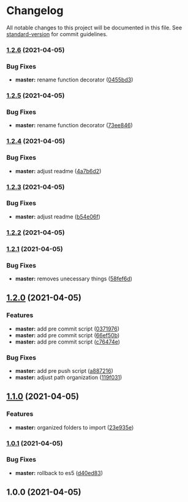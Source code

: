 # Changelog

All notable changes to this project will be documented in this file. See [standard-version](https://github.com/conventional-changelog/standard-version) for commit guidelines.

### [1.2.6](https://github.com/denirjr/decorator_memoize_ts/compare/v1.2.5...v1.2.6) (2021-04-05)


### Bug Fixes

* **master:** rename function decorator ([0455bd3](https://github.com/denirjr/decorator_memoize_ts/commit/0455bd3d21525d6999fb59040afca5104ee6a948))

### [1.2.5](https://github.com/denirjr/decorator_memoize_ts/compare/v1.2.4...v1.2.5) (2021-04-05)


### Bug Fixes

* **master:** rename function decorator ([73ee846](https://github.com/denirjr/decorator_memoize_ts/commit/73ee84677ac231987697c86c152724bda00a3b16))

### [1.2.4](https://github.com/denirjr/decorator_memoize_ts/compare/v1.2.3...v1.2.4) (2021-04-05)


### Bug Fixes

* **master:** adjust readme ([4a7b6d2](https://github.com/denirjr/decorator_memoize_ts/commit/4a7b6d22b5f20dd244aa881c93a1b5df73d02062))

### [1.2.3](https://github.com/denirjr/decorator_memoize_ts/compare/v1.2.2...v1.2.3) (2021-04-05)


### Bug Fixes

* **master:** adjust readme ([b54e06f](https://github.com/denirjr/decorator_memoize_ts/commit/b54e06f7ee035fc5c5005453a403817fe7d3e13c))

### [1.2.2](https://github.com/denirjr/decorator_memoize_ts/compare/v1.2.1...v1.2.2) (2021-04-05)

### [1.2.1](https://github.com/denirjr/decorator_memoize_ts/compare/v1.2.0...v1.2.1) (2021-04-05)


### Bug Fixes

* **master:** removes unecessary things ([58fef6d](https://github.com/denirjr/decorator_memoize_ts/commit/58fef6d857fc31442b372a27f255a232d6020a17))

## [1.2.0](https://github.com/denirjr/Decorator_memoizeFn/compare/v1.1.0...v1.2.0) (2021-04-05)


### Features

* **master:** add pre commit script ([0371976](https://github.com/denirjr/Decorator_memoizeFn/commit/037197605bc9a0ab3de4ba6a950d0d1c5e4e93f7))
* **master:** add pre commit script ([66ef50b](https://github.com/denirjr/Decorator_memoizeFn/commit/66ef50beab802244d6c9079564046bcd17e488a5))
* **master:** add pre commit script ([c76474e](https://github.com/denirjr/Decorator_memoizeFn/commit/c76474e26189cdf08c0842a5a1bad4c8f00f2da3))


### Bug Fixes

* **master:** add pre push script ([a887216](https://github.com/denirjr/Decorator_memoizeFn/commit/a887216b8eda21476f3f97106413758d561e043e))
* **master:** adjust path organization ([119f031](https://github.com/denirjr/Decorator_memoizeFn/commit/119f031b3aa78eb61debc70d6c80cc3c75c02b8d))

## [1.1.0](https://github.com/denirjr/Decorator_memoizeFn/compare/v1.0.1...v1.1.0) (2021-04-05)


### Features

* **master:** organized folders to import ([23e935e](https://github.com/denirjr/Decorator_memoizeFn/commit/23e935e82e0b3e23ca4896f0b77533d230f86729))

### [1.0.1](https://github.com/denirjr/Decorator_memoizeFn/compare/v1.0.0...v1.0.1) (2021-04-05)


### Bug Fixes

* **master:** rollback to es5 ([d40ed83](https://github.com/denirjr/Decorator_memoizeFn/commit/d40ed8312ccbf05db4a4e483e43a460a94328032))

## 1.0.0 (2021-04-05)
